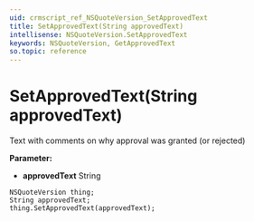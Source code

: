 ```yaml
---
uid: crmscript_ref_NSQuoteVersion_SetApprovedText
title: SetApprovedText(String approvedText)
intellisense: NSQuoteVersion.SetApprovedText
keywords: NSQuoteVersion, GetApprovedText
so.topic: reference
---
```


# SetApprovedText(String approvedText)

Text with comments on why approval was granted (or rejected)

**Parameter:** 
* **approvedText** String

```crmscript
NSQuoteVersion thing;
String approvedText;
thing.SetApprovedText(approvedText);
```


